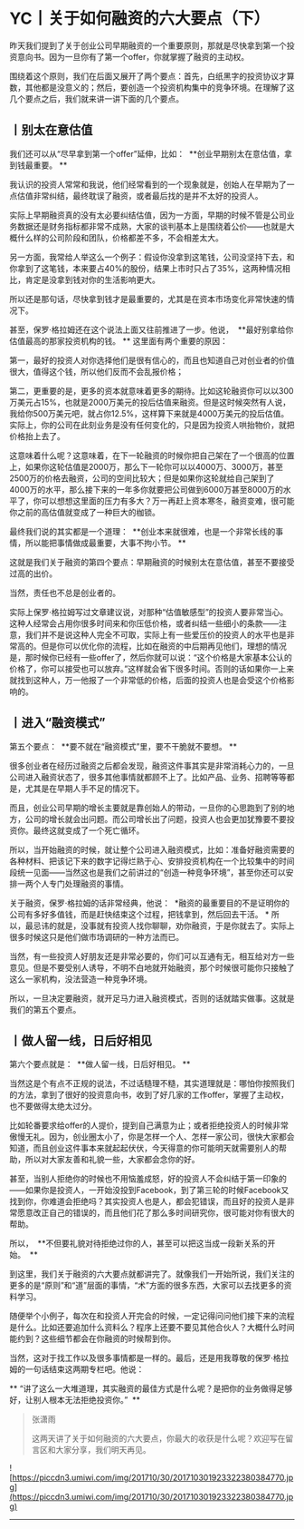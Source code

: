 # YC丨关于如何融资的六大要点（下）

昨天我们提到了关于创业公司早期融资的一个重要原则，那就是尽快拿到第一个投资意向书。因为一旦你有了第一个offer，你就掌握了融资的主动权。

围绕着这个原则，我们在后面又展开了两个要点：首先，白纸黑字的投资协议才算数，其他都是没意义的；然后，要创造一个投资机构集中的竞争环境。在理解了这几个要点之后，我们就来讲一讲下面的几个要点。 

## 丨别太在意估值

我们还可以从“尽早拿到第一个offer”延伸，比如：  **创业早期别太在意估值，拿到钱最重要。 **

我认识的投资人常常和我说，他们经常看到的一个现象就是，创始人在早期为了一点估值非常纠结，最终耽误了融资，或者最后找的是并不太好的投资人。

实际上早期融资真的没有太必要纠结估值，因为一方面，早期的时候不管是公司业务数据还是财务指标都非常不成熟，大家的谈判基本上是围绕着公价——也就是大概什么样的公司阶段和团队，价格都差不多，不会相差太大。

另一方面，我常给人举这么一个例子：假设你没拿到这笔钱，公司没坚持下去，和你拿到了这笔钱，本来要占40%的股份，结果上市时只占了35%，这两种情况相比，肯定是没拿到钱对你的生活影响更大。

所以还是那句话，尽快拿到钱才是最重要的，尤其是在资本市场变化非常快速的情况下。

甚至，保罗·格拉姆还在这个说法上面又往前推进了一步。他说，  **最好别拿给你估值最高的那家投资机构的钱。 ** 这里面有两个重要的原因：

第一，最好的投资人对你选择他们是很有信心的，而且也知道自己对创业者的价值很大，值得这个钱，所以他们反而不会乱报价格；

第二，更重要的是，更多的资本就意味着更多的期待。比如这轮融资你可以以300万美元占15%，也就是2000万美元的投后估值来融资。但是这时候突然有人说，我给你500万美元吧，就占你12.5%，这样算下来就是4000万美元的投后估值。实际上，你的公司在此刻业务是没有任何变化的，只是因为投资人哄抬物价，就把价格抬上去了。

这意味着什么呢？这意味着，在下一轮融资的时候你把自己架在了一个很高的位置上，如果你这轮估值是2000万，那么下一轮你可以以4000万、3000万，甚至2500万的价格去融资，公司的空间比较大；但是如果你这轮就给自己架到了4000万的水平，那么接下来的一年多你就要把公司做到6000万甚至8000万的水平了，你可以想想这里面的压力有多大？万一再赶上资本寒冬，融资变难，很可能你之前的高估值就变成了一种巨大的枷锁。

最终我们说的其实都是一个道理：  **创业本来就很难，也是一个非常长线的事情，所以能把事情做成最重要，大事不拘小节。 **

这就是我们关于融资的第四个要点：早期融资的时候别太在意估值，甚至不要接受过高的出价。

当然，责任也不总是创业者的。

实际上保罗·格拉姆写过文章建议说，对那种“估值敏感型”的投资人要非常当心。这种人经常会占用你很多时间来和你压低价格，或者纠结一些细小的条款——注意，我们并不是说这种人完全不可取，实际上有一些爱压价的投资人的水平也是非常高的。但是你可以优化你的流程，比如在融资的中后期再见他们，理想的情况是，那时候你已经有一些offer了，然后你就可以说：“这个价格是大家基本公认的价格了，你可以接受也可以放弃。”这样就会省下很多时间。否则的话如果你一上来就找到这种人，万一他报了一个非常低的价格，后面的投资人也是会受这个价格影响的。 

## 丨进入“融资模式”

第五个要点：  **要不就在“融资模式”里，要不干脆就不要想。 **

很多创业者在经历过融资之后都会发现，融资这件事其实是非常消耗心力的，一旦公司进入融资状态了，很多其他事情就都顾不上了。比如产品、业务、招聘等等都是，尤其是在早期人手不足的情况下。

而且，创业公司早期的增长主要就是靠创始人的带动，一旦你的心思跑到了别的地方，公司的增长就会出问题。而公司增长出了问题，投资人也会更加犹豫要不要投资你。最终这就变成了一个死亡循环。

所以，当开始融资的时候，就让整个公司进入融资模式，比如：准备好融资需要的各种材料、把该记下来的数字记得烂熟于心、安排投资机构在一个比较集中的时间段统一见面——当然这也是我们之前讲过的“创造一种竞争环境”，甚至你还可以安排一两个人专门处理融资的事情。

关于融资，保罗·格拉姆的话非常经典，他说：  *融资的最重要目的不是证明你的公司有多好多值钱，而是赶快结束这个过程，把钱拿到，然后回去干活。 * 所以，最忌讳的就是，没事就有投资人找你聊聊，劝你融资，于是你就去了。实际上很多时候这只是他们做市场调研的一种方法而已。

当然，有一些投资人好朋友还是非常必要的，你们可以互通有无，相互给对方一些意见。但是不要受别人诱导，不明不白地就开始融资，那个时候很可能你只接触了这么一家机构，没法营造一种竞争环境。

所以，一旦决定要融资，就开足马力进入融资模式，否则的话就踏实做事。这就是我们的第五个要点。 

## 丨做人留一线，日后好相见

第六个要点就是：  **做人留一线，日后好相见。 **

当然这是个有点不正规的说法，不过话糙理不糙，其实道理就是：哪怕你按照我们的方法，拿到了很好的投资意向书，收到了好几家的工作offer，掌握了主动权，也不要做得太绝太过分。

比如轮番要求给offer的人提价，提到自己满意为止；或者拒绝投资人的时候非常傲慢无礼。因为，创业圈太小了，你是怎样一个人、怎样一家公司，很快大家都会知道，而且创业这件事本来就起起伏伏，今天得意的你可能明天就需要别人的帮助，所以对大家友善和礼貌一些，大家都会念你的好。

甚至，当别人拒绝你的时候也不用恼羞成怒，好的投资人不会纠结于第一印象的——如果你是投资人，一开始没投到Facebook，到了第三轮的时候Facebook又找到你，你难道会拒绝吗？其实投资人也是人，都会犯错误，而且好的投资人是非常愿意改正自己的错误的，而且他们花了那么多时间研究你，很可能对你有很大的帮助。

所以，  **不但要礼貌对待拒绝过你的人，甚至可以把这当成一段新关系的开始。  **

到这里，我们关于融资的六大要点就都讲完了。就像我们一开始所说，我们关注的更多的是“原则”和“道”层面的事情，“术”方面的很多东西，大家可以去找更多的资料学习。

随便举个小例子，每次在和投资人开完会的时候，一定记得问问他们接下来的流程是什么。比如还要追加什么资料么？程序上还要不要见其他合伙人？大概什么时间能约到？这些细节都会在你融资的时候帮到你。

当然，这对于找工作以及很多事情都是一样的。最后，还是用我尊敬的保罗·格拉姆的一句话结束这两期专栏吧。他说：

 ** “讲了这么一大堆道理，其实融资的最佳方式是什么呢？是把你的业务做得足够好，让别人根本无法拒绝投资你。”  **

> 张潇雨
> 
> 这两天讲了关于如何融资的六大要点，你最大的收获是什么呢？欢迎写在留言区和大家分享，我们明天再见。

![https://piccdn3.umiwi.com/img/201710/30/201710301923322380384770.jpg](https://piccdn3.umiwi.com/img/201710/30/201710301923322380384770.jpg)

---
